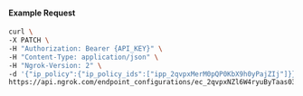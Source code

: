 <!-- Code generated for API Clients. DO NOT EDIT. -->

#### Example Request

```bash
curl \
-X PATCH \
-H "Authorization: Bearer {API_KEY}" \
-H "Content-Type: application/json" \
-H "Ngrok-Version: 2" \
-d '{"ip_policy":{"ip_policy_ids":["ipp_2qvpxMerM0pQP0KbX9h0yPajZIj"]}}' \
https://api.ngrok.com/endpoint_configurations/ec_2qvpxNZl6W4ryuByTaas03m2PFi
```

